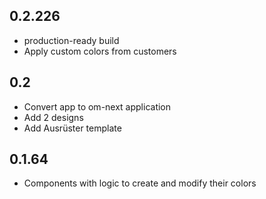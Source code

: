 ## 0.2.226

* production-ready build
* Apply custom colors from customers

## 0.2

* Convert app to om-next application
* Add 2 designs
* Add Ausrüster template

## 0.1.64

* Components with logic to create and modify their colors
